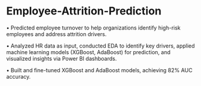 # Employee-Attrition-Prediction

•	Predicted employee turnover to help organizations identify high-risk employees and address attrition drivers.

•	Analyzed HR data as input, conducted EDA to identify key drivers, applied machine learning models (XGBoost, AdaBoost) for prediction, and visualized insights via Power BI dashboards.

•	Built and fine-tuned XGBoost and AdaBoost models, achieving 82% AUC accuracy.
